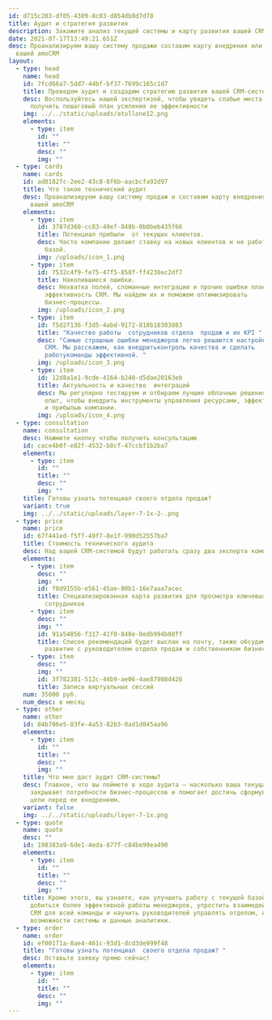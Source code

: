 ```yaml
---
id: d715c203-df05-4309-8c03-d854db8d7d78
title: Аудит и стратегия развития
description: Закажите анализ текущей системы и карту развития вашей CRM
date: 2021-07-17T13:49:21.651Z
desc: Проанализируем вашу систему продажи составим карту внедрения или развития
  вашей amoCRM
layout:
  - type: head
    name: head
    id: 7fcd66a7-5dd7-44bf-bf37-7699c165c1d7
    title: Проведем аудит и создадим стратегию развития вашей CRM-системы.
    desc: Воспользуйтесь нашей экспертизой, чтобы увидеть слабые места текущей CRM и
      получить пошаговый план усиления ее эффективности
    img: ../../static/uploads/atollone12.png
    elements:
      - type: item
        id: ""
        title: ""
        desc: ""
        img: ""
  - type: cards
    name: cards
    id: ad0182fc-2ee2-43c8-8f6b-aacbcfa92d97
    title: Что такое технический аудит
    desc: Проанализируем вашу систему продаж и составим карту внедрения или развития
      вашей amoCRM
    elements:
      - type: item
        id: 3787d360-cc83-49ef-848b-0b0beb435f66
        title: Потенциал прибыли  от текущих клиентов.
        desc: Часто компании делают ставку на новых клиентов и не работают с текущей
          базой.
        img: /uploads/icon_1.png
      - type: item
        id: 7532c4f9-fe75-47f5-858f-ff4238ec2df7
        title: Накопившиеся ошибки.
        desc: Нехватка полей, сломанные интеграции и прочие ошибки планомерно снижают
          эффективность CRM. Мы найдем их и поможем оптимизировать
          бизнес-процессы.
        img: /uploads/icon_2.png
      - type: item
        id: f5d2f136-f3d5-4abd-9172-818b18303883
        title: "Качество работы  сотрудников отдела  продаж и их KPI "
        desc: "Самые страшные ошибки менеджеров легко решаются настройкой процессов в
          CRM. Мы расскажем, как внедритьконтроль качества и сделать
          работукоманды эффективной. "
        img: /uploads/icon_3.png
      - type: item
        id: 12d8a1e1-9cde-4164-b240-d5dae20163eb
        title: Актуальность и качество  интеграций
        desc: Мы регулярно тестируем и отбираем лучшие облачные решения. Используйте наш
          опыт, чтобы внедрить инструменты управления ресурсами, эффективностью
          и прибылью компании.
        img: /uploads/icon_4.png
  - type: consultation
    name: consultation
    desc: Нажмите кнопку чтобы получить консультацию
    id: cace4b0f-e82f-4532-b8cf-47ccbf1b2ba7
    elements:
      - type: item
        id: ""
        title: ""
        desc: ""
        img: ""
    title: Готовы узнать потенциал своего отдела продаж?
    variant: true
    img: ../../static/uploads/layer-7-1x-2-.png
  - type: price
    name: price
    id: 67f441ed-f5ff-49f7-8e1f-990d52557ba7
    title: Стоимость технического аудита
    desc: Над вашей CRM-системой будут работать сразу два эксперта компании Atoll.
    elements:
      - type: item
        desc: ""
        img: ""
        id: f0d9155b-e561-45ae-80b1-16e7aaa7acec
        title: Специализированная карта развития для просмотра ключевых показателей
          сотрудников
      - type: item
        desc: ""
        img: ""
        id: 91a54856-f317-41f0-848e-8edb994b08ff
        title: Список рекомендаций будет выслан на почту, также обсудим дальнейшее
          развитие с руководителем отдела продаж и собственником бизнеса
      - type: item
        desc: ""
        img: ""
        id: 3f782381-512c-44b9-ae06-4ae87908d426
        title: Записи виртуальных сессий
    num: 35000 руб.
    num_desc: в месяц
  - type: other
    name: other
    id: 84b706e5-83fe-4a53-82b3-0ad1d045aa96
    elements:
      - type: item
        id: ""
        title: ""
        desc: ""
        img: ""
    title: Что мне даст аудит CRM-системы?
    desc: Главное, что вы поймете в ходе аудита — насколько ваша текущая CRM-система
      закрывает потребности бизнес-процессов и помогает достичь сформулированной
      цели перед ее внедрением.
    variant: false
    img: ../../static/uploads/layer-7-1x.png
  - type: quote
    name: quote
    desc: ""
    id: 198383a9-6de1-4eda-877f-c84be99ea490
    elements:
      - type: item
        id: ""
        title: ""
        desc: ""
        img: ""
    title: Кроме этого, вы узнаете, как улучшить работу с текущей базой клиентов,
      добиться более эффективной работы менеджеров, упростить взаимодействие с
      CRM для всей команды и научить руководителей управлять отделом, используя
      возможности системы и данные аналитики.
  - type: order
    name: order
    id: ef00171a-8ae4-461c-93d1-dcd3de999f48
    title: "Готовы узнать потенциал  своего отдела продаж? "
    desc: Оставьте заявку прямо сейчас!
    elements:
      - type: item
        id: ""
        title: ""
        desc: ""
        img: ""
---
```

